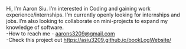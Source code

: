Hi, I’m Aaron Siu. I’m interested in Coding and gaining work experience/internships. I’m currently openly looking for internships and jobs. I’m also looking to collaborate on mini-projects to expand my knowledge of software.\
-How to reach me - aarons3209@gmail.com\
-Check this project out https://asiu3209.github.io/bookLogWebsite/
